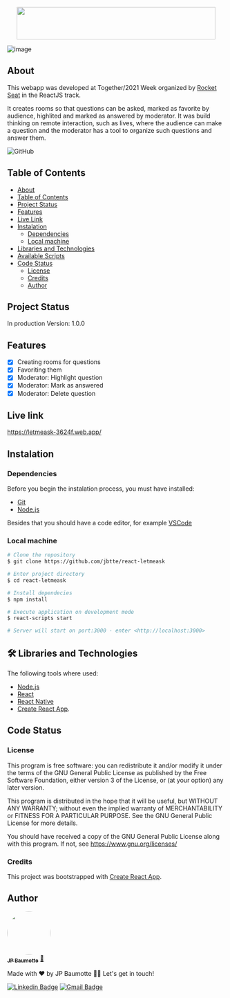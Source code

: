 <p align="center">
  <img width="460" height="75" src="https://github.com/rocketseat-education/nlw-06-reactjs/blob/master/.github/logo.svg">
</p>

![image](https://github.com/rocketseat-education/nlw-06-reactjs/blob/master/.github/cover.svg)
## About
This webapp was developed at <NWL/> Together/2021 Week organized by [Rocket Seat](https://rocketseat.com.br/) in the ReactJS track.

It  creates rooms so that questions can be asked, marked as favorite by audience, highlited and marked as answered by moderator.
It was build thinking on remote interaction, such as lives, where the audience can make a question and the moderator has a tool to organize such questions and answer them.

![GitHub](https://img.shields.io/github/license/jbtte/react-letmeask)

## Table of Contents
<!--ts-->
   * [About](#about)
   * [Table of Contents](#table-of-contents)
   * [Project Status](#project-status)
   * [Features](#features)
   * [Live Link](#live-link)
   * [Instalation](#instalation)
      * [Dependencies](#dependencies)
      * [Local machine](#local-machine)
   * [Libraries and Technologies](#libraries-and-technologies)
   * [Available Scripts](#available-scripts)
   * [Code Status](#code-status)
      * [License](#license)
      * [Credits](#credits)
      * [Author](#author)
<!--te-->

## Project Status
In production
Version: 1.0.0

## Features
- [x] Creating rooms for questions
- [x] Favoriting them
- [x] Moderator: Highlight question
- [x] Moderator: Mark as answered
- [x] Moderator: Delete question

## Live link
https://letmeask-3624f.web.app/

## Instalation
### Dependencies
Before you begin the instalation process, you must have installed:
* [Git](https://git-scm.com)
* [Node.js](https://nodejs.org/en/)

Besides that you should have a code editor, for example [VSCode](https://code.visualstudio.com/)

### Local machine
```bash
# Clone the repository
$ git clone https://github.com/jbtte/react-letmeask

# Enter project directory
$ cd react-letmeask

# Install dependecies
$ npm install

# Execute application on development mode
$ react-scripts start

# Server will start on port:3000 - enter <http://localhost:3000>
```
## 🛠 Libraries and Technologies

The following tools where used:

- [Node.js](https://nodejs.org/en/)
- [React](https://pt-br.reactjs.org/)
- [React Native](https://reactnative.dev/)
- [Create React App](https://facebook.github.io/create-react-app/docs/getting-started).


## Code Status
### License
This program is free software: you can redistribute it and/or modify
it under the terms of the GNU General Public License as published by
the Free Software Foundation, either version 3 of the License, or
(at your option) any later version.

  This program is distributed in the hope that it will be useful,
  but WITHOUT ANY WARRANTY; without even the implied warranty of
  MERCHANTABILITY or FITNESS FOR A PARTICULAR PURPOSE.  See the
  GNU General Public License for more details.

  You should have received a copy of the GNU General Public License
  along with this program.  If not, see <https://www.gnu.org/licenses/>

### Credits
This project was bootstrapped with [Create React App](https://github.com/facebook/create-react-app).

## Author

<a href="jbtte.me">
 <img style="border-radius: 50%;" src="https://avatars.githubusercontent.com/u/4759003?v=4" width="100px;" alt=""/>
 <br />
 <sub><b>JP Baumotte</b></sub></a> <a href="https://jbtte.me">🚀</a>
 
 Made with ❤️ by JP Baumotte 👋🏽 Let's get in touch!

[![Linkedin Badge](https://img.shields.io/badge/-JP-blue?style=flat-square&logo=Linkedin&logoColor=white&link=https://www.linkedin.com/in/jbtte/)](https://www.linkedin.com/in/jbtte/) 
[![Gmail Badge](https://img.shields.io/badge/-jbaumotte@gmail.com-c14438?style=flat-square&logo=Gmail&logoColor=white&link=mailto:jbaumotteo@gmail.com)](mailto:jbaumotteo@gmail.com)
